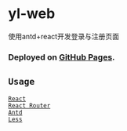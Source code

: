 # yl-web

使用antd+react开发登录与注册页面

### Deployed on [GitHub Pages](https://github.com/inditf/yl-web).
## `Usage`
[`React`]( https://react.docschina.org/docs/getting-started.html)  
[`React Router`]((https://reactrouter.com/en/main))  
[`Antd`](https://ant.design/docs/react/introduce)   
[`Less`](https://less.bootcss.com/)  

